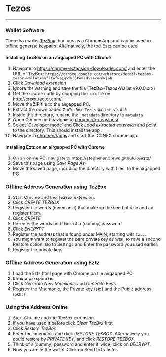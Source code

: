 # Tezos
---
### Wallet Software

There is a wallet [TezBox](<https://chrome.google.com/webstore/detail/tezbox-tezos-wallet/mnfifefkajgofkcjkemidiaecocnkjeh>) that runs as a Chrome App and can be used to offline generate keypairs. Alternatively, the tool [Eztz](https://stephenandrews.github.io/eztz/) can be used

#### Installing TezBox on an airgapped PC with Chrome 

1. Navigate to <https://chrome-extension-downloader.com/> and enter the URL of TezBox: `https://chrome.google.com/webstore/detail/tezbox-tezos-wallet/mnfifefkajgofkcjkemidiaecocnkjeh`
2. Click *Download extension*
3. Ignore the warning and save the file (TezBox-Tezos-Wallet_v9.0.0.crx)
4. Get the source code by dropping the .crx file on <http://crxextractor.com/>. 
5. Move the ZIP file to the airgapped PC.
5. Extract the downloaded `ZipTezBox-Tezos-Wallet_v9.0.0`
7. Inside this directory, rename the `_metadata` directory to `metadata`
8. Open Chrome and navigate to <chrome://extensions/>
8. Select 'Developer mode' and Click *Load extracted extension* and point to the directory. This should install the app.
9. Navigate to <chrome://apps> and start the ICONEX chrome app.

#### Installing Eztz on an airgapped PC with Chrome 
1. On an online PC, navigate to <https://stephenandrews.github.io/eztz/>
2. Save this page using *Save Page As*
3. Move the saved page, including the directory with files, to the airgapped PC

### Offline Address Generation using TezBox

1. Start Chrome and the TezBox extension.
2. Click *CREATE TEZBOX*
3. Register the words (mnemonic) that make up the seed phrase and an register them.
4. Click *CREATE*
5. Re-enter the words and think of a (dummy) password
6. Click *ENCRYPT*
7. Register the address that is found under MAIN, starting with `tz...`
8. You might want to register the bare private key as well, to have a second Restore option. Go to Settings and Enter the password you used earlier.
9. Register the private key.

### Offline Address Generation using Eztz
1. Load the Eztz html page with Chrome on the airgapped PC.
2. Enter a passphrase.
3. Click *Generate New Mnemonic* and *Generate Keys*
4. Register the Mnemonic, the Private key (`sk:`) and the Public address (`pkh:`)

### Using the Address Online
1. Start Chrome and the TexBox extension
2. If you have used it before click *Clear TezBox* first
3. Click *Restore TezBox*
4. Enter the mnemonic and click *RESTORE TEXBOX*. Alternatively you could restore by *PRIVATE KEY*, and click *RESTORE TEZBOX*.
5. Think of a (dummy) password and enter it twice, click on *DECRYPT*.
6. Now you are in the wallet. Click on Send to transfer.